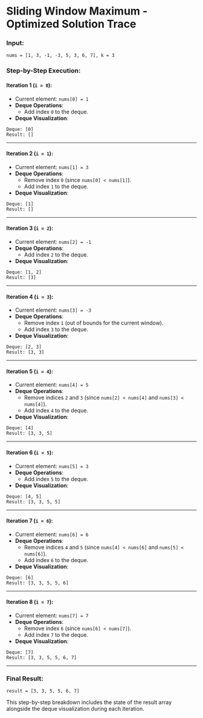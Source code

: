 # Sliding Window Maximum - Optimized Solution Trace

### Input:
`nums = [1, 3, -1, -3, 5, 3, 6, 7], k = 3`

### Step-by-Step Execution:

#### **Iteration 1** (`i = 0`):
- Current element: `nums[0] = 1`
- **Deque Operations**:
  - Add index `0` to the deque.
- **Deque Visualization**:
```
Deque: [0]
Result: []
```

---

#### **Iteration 2** (`i = 1`):
- Current element: `nums[1] = 3`
- **Deque Operations**:
  - Remove index `0` (since `nums[0] < nums[1]`).
  - Add index `1` to the deque.
- **Deque Visualization**:
```
Deque: [1]
Result: []
```

---

#### **Iteration 3** (`i = 2`):
- Current element: `nums[2] = -1`
- **Deque Operations**:
  - Add index `2` to the deque.
- **Deque Visualization**:
```
Deque: [1, 2]
Result: [3]
```

---

#### **Iteration 4** (`i = 3`):
- Current element: `nums[3] = -3`
- **Deque Operations**:
  - Remove index `1` (out of bounds for the current window).
  - Add index `3` to the deque.
- **Deque Visualization**:
```
Deque: [2, 3]
Result: [3, 3]
```

---

#### **Iteration 5** (`i = 4`):
- Current element: `nums[4] = 5`
- **Deque Operations**:
  - Remove indices `2` and `3` (since `nums[2] < nums[4]` and `nums[3] < nums[4]`).
  - Add index `4` to the deque.
- **Deque Visualization**:
```
Deque: [4]
Result: [3, 3, 5]
```

---

#### **Iteration 6** (`i = 5`):
- Current element: `nums[5] = 3`
- **Deque Operations**:
  - Add index `5` to the deque.
- **Deque Visualization**:
```
Deque: [4, 5]
Result: [3, 3, 5, 5]
```

---

#### **Iteration 7** (`i = 6`):
- Current element: `nums[6] = 6`
- **Deque Operations**:
  - Remove indices `4` and `5` (since `nums[4] < nums[6]` and `nums[5] < nums[6]`).
  - Add index `6` to the deque.
- **Deque Visualization**:
```
Deque: [6]
Result: [3, 3, 5, 5, 6]
```

---

#### **Iteration 8** (`i = 7`):
- Current element: `nums[7] = 7`
- **Deque Operations**:
  - Remove index `6` (since `nums[6] < nums[7]`).
  - Add index `7` to the deque.
- **Deque Visualization**:
```
Deque: [7]
Result: [3, 3, 5, 5, 6, 7]
```

---

### Final Result:
`result = [3, 3, 5, 5, 6, 7]`

This step-by-step breakdown includes the state of the result array alongside the deque visualization during each iteration.
